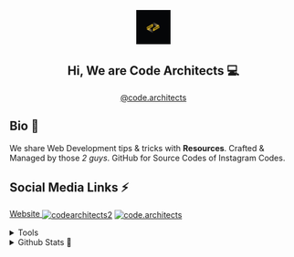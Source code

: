 <p align="center">
  <img src="https://raw.githubusercontent.com/code-architects/code-architects/master/new%20code%20architects%20logo.jpg" width="60ox" height="60px" />
</p>

<h2 align="center"> Hi, We are Code Architects 💻 </h2>
<p align="center"><a href="https://www.instagram.com/code.architects">@code.architects</a></p>

## Bio 📜
We share Web Development tips & tricks with **Resources**. Crafted & Managed by those *2 guys*. GitHub for Source Codes of Instagram Codes. 


## Social Media Links ⚡
<a href="https://teamcodearchitects.com" target="_blank"> Website </a> <a href="https://twitter.com/codearchitects2"><img align="center" src="https://cdn.jsdelivr.net/npm/simple-icons@3.0.1/icons/twitter.svg" alt="codearchitects2" height="30" width="40" /></a> <a href="https://instagram.com/code.architects"><img align="center" src="https://cdn.jsdelivr.net/npm/simple-icons@3.0.1/icons/instagram.svg" alt="code.architects" height="30" width="40" /></a>

<details>
  <summary>Tools</summary>
  <img src="https://raw.githubusercontent.com/devicons/devicon/master/icons/bootstrap/bootstrap-plain-wordmark.svg" alt="bootstrap" width="40" height="40"/> <img src="https://raw.githubusercontent.com/devicons/devicon/master/icons/css3/css3-original-wordmark.svg" alt="css3" width="40" height="40"/> <img src="https://www.vectorlogo.zone/logos/figma/figma-icon.svg" alt="figma" width="40" height="40"/> <img src="https://www.vectorlogo.zone/logos/firebase/firebase-icon.svg" alt="firebase" width="40" height="40"/> <img src="https://www.vectorlogo.zone/logos/git-scm/git-scm-icon.svg" alt="git" width="40" height="40"/> <img src="https://www.vectorlogo.zone/logos/heroku/heroku-icon.svg" alt="heroku" width="40" height="40"/> <img src="https://raw.githubusercontent.com/devicons/devicon/master/icons/html5/html5-original-wordmark.svg" alt="html5" width="40" height="40"/> <img src="https://raw.githubusercontent.com/devicons/devicon/master/icons/javascript/javascript-original.svg" alt="javascript" width="40" height="40"/> <img src="https://raw.githubusercontent.com/devicons/devicon/master/icons/react/react-original-wordmark.svg" alt="react" width="40" height="40"/> <img src="https://raw.githubusercontent.com/devicons/devicon/master/icons/sass/sass-original.svg" alt="sass" width="40" height="40"/> <img src="https://cdn.worldvectorlogo.com/logos/adobe-xd.svg" alt="xd" width="40" height="40"/>
</details>

<details>
  <summary>Github Stats 💯 </summary>
  <img src="https://github-readme-stats.vercel.app/api/?username=code-architects&show_icons=true" alt="git stats"> <img src="https://github-readme-stats.vercel.app/api/top-langs/?username=code-architects" alt="Github stats">
  <br />
  <img src="https://komarev.com/ghpvc/?username=code-architects" alt="Code-Architects" />
</details>
